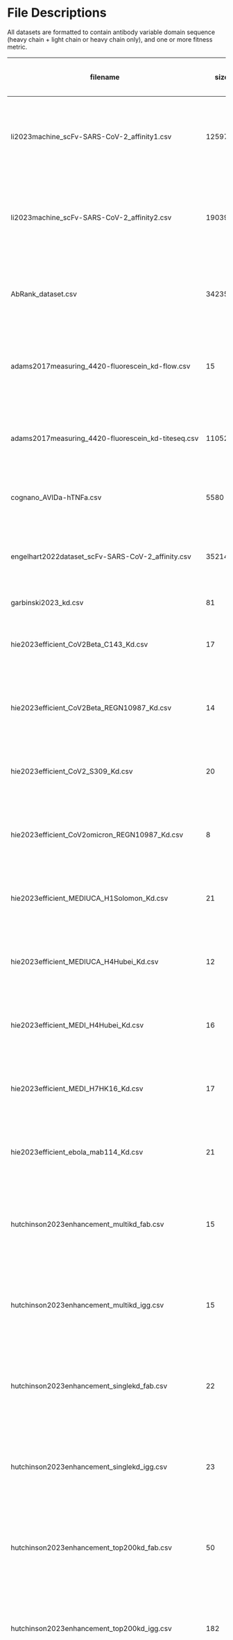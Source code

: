 # File Descriptions

All datasets are formatted to contain antibody variable domain sequence (heavy chain + light chain or heavy chain only), and one or more fitness metric.

| filename | size | assay/units | description | publication | year | Direction of favorable values |
| -------- | ---- | ----------- | ----------- | ----------- | ---- | ---- |
| li2023machine_scFv-SARS-CoV-2_affinity1.csv | 1259701 | Predicted -log (Kd [nM]) | scFv, SARS-CoV-2 peptide, AlphaSeq | [Machine learning optimization of candidate antibody yields highly diverse sub-nanomolar affinity antibody libraries](https://doi.org/10.1038/s41467-023-39022-2) | 2023 | ↑ | 
| li2023machine_scFv-SARS-CoV-2_affinity2.csv | 1903928 | Predicted -log (Kd [nM]) | scFv, SARS-CoV-2 peptide, AlphaSeq | [Machine learning optimization of candidate antibody yields highly diverse sub-nanomolar affinity antibody libraries](https://doi.org/10.1038/s41467-023-39022-2) | 2023 | ↑ | 
| AbRank_dataset.csv | 342357 | Kd [nM], IC50 [ug/mL] | Fv | [AbRank: A Benchmark Dataset and Metric-Learning Framework for Antibody-Antigen Affinity Ranking](https://doi.org/10.48550/arXiv.2506.17857) | 2025 | ↑ | 
| adams2017measuring_4420-fluorescein_kd-flow.csv | 15 | Kd (flow) [M] | Fv | [Measuring the sequence-affinity landscape of antibodies with massively parallel titration curves](https://doi.org/10.7554/eLife.23156) | 2017 | ↑ | 
| adams2017measuring_4420-fluorescein_kd-titeseq.csv | 11052 | Kd (Tite-Seq) [M] | scFv, fluorescein, 4-4-20 | [Measuring the sequence-affinity landscape of antibodies with massively parallel titration curves](https://doi.org/10.7554/eLife.23156) | 2017 | ↑ | 
| cognano_AVIDa-hTNFa.csv | 5580 | bind/no bind | VHH, human tumor necrosis factor alpha (TNFa) | [None](https://huggingface.co/datasets/COGNANO/AVIDa-hTNFa) | 2024 | ↑ | 
| engelhart2022dataset_scFv-SARS-CoV-2_affinity.csv | 352140 | Predicted -log (Kd [nM]) | scFv, SARS-CoV-2 peptide, AlphaSeq | [A dataset comprised of binding interactions for 104,972 antibodies against a SARS-CoV-2 peptide](https://doi.org/10.1038/s41597-022-01779-4) | 2022 | ↑ | 
| garbinski2023_kd.csv | 81 | -log (KD [M] ) | Provided from GSK | None | 2023 | ↑ | 
| hie2023efficient_CoV2Beta_C143_Kd.csv | 17 | -log (Kd [nM]) IgG | Fv, C143, SARS-CoV-2-Beta-SP | [Efficient evolution of human antibodies from general protein language models](https://doi.org/10.1038/s41587-023-01763-2) | 2023 | ↑ | 
| hie2023efficient_CoV2Beta_REGN10987_Kd.csv | 14 | -log (Kd [nM]) | Fv, REGN10987, SARS-CoV-Beta-SP | [Efficient evolution of human antibodies from general protein language models](https://doi.org/10.1038/s41587-023-01763-2) | 2023 | ↑ | 
| hie2023efficient_CoV2_S309_Kd.csv | 20 | -log (Kd [nM]) | Fv, S309, SARS-CoV-2-WT-S6P | [Efficient evolution of human antibodies from general protein language models](https://doi.org/10.1038/s41587-023-01763-2) | 2023 | ↑ | 
| hie2023efficient_CoV2omicron_REGN10987_Kd.csv | 8 | -log (Kd [nM]) IgG | Fv, REGN10987, SARS-CoV-2-Omicron | [Efficient evolution of human antibodies from general protein language models](https://doi.org/10.1038/s41587-023-01763-2) | 2023 | ↑ | 
| hie2023efficient_MEDIUCA_H1Solomon_Kd.csv | 21 | -log (Kd [nM]) IgG | Fv, H1-Solomon, MEDI-UCA | [Efficient evolution of human antibodies from general protein language models](https://doi.org/10.1038/s41587-023-01763-2) | 2023 | ↑ | 
| hie2023efficient_MEDIUCA_H4Hubei_Kd.csv | 12 | -log (Kd [nM]) IgG | Fv, H4-Hubei, MEDI-UCA | [Efficient evolution of human antibodies from general protein language models](https://doi.org/10.1038/s41587-023-01763-2) | 2023 | ↑ | 
| hie2023efficient_MEDI_H4Hubei_Kd.csv | 16 | -log (Kd [nM]) IgG | Fv, H4-Hubei, MEDI | [Efficient evolution of human antibodies from general protein language models](https://doi.org/10.1038/s41587-023-01763-2) | 2023 | ↑ | 
| hie2023efficient_MEDI_H7HK16_Kd.csv | 17 | -log (Kd [nM]) IgG | Fv, H7-HK16, MEDI | [Efficient evolution of human antibodies from general protein language models](https://doi.org/10.1038/s41587-023-01763-2) | 2023 | ↑ | 
| hie2023efficient_ebola_mab114_Kd.csv | 21 | -log (Kd [nM]) IgG | Fv, Ebola-Virus-GP, mAb114 | [Efficient evolution of human antibodies from general protein language models](https://doi.org/10.1038/s41587-023-01763-2) | 2023 | ↑ | 
| hutchinson2023enhancement_multikd_fab.csv | 15 | -log (Kd [nM]) Fab | Fv, hen egg lysozyme (HEL), NIP228 | [Toward enhancement of antibody thermostability and affinity by computational design in the absence of antigen](https://doi.org/10.1080/19420862.2024.2362775) | 2024 | ↑ | 
| hutchinson2023enhancement_multikd_igg.csv | 15 | -log (Kd [nM]) IgG | Fv, hen egg lysozyme (HEL), NIP228 | [Toward enhancement of antibody thermostability and affinity by computational design in the absence of antigen](https://doi.org/10.1080/19420862.2024.2362775) | 2024 | ↑ | 
| hutchinson2023enhancement_singlekd_fab.csv | 22 | -log (Kd [nM]) Fab | Fv, hen egg lysozyme (HEL), NIP228 | [Toward enhancement of antibody thermostability and affinity by computational design in the absence of antigen](https://doi.org/10.1080/19420862.2024.2362775) | 2024 | ↑ | 
| hutchinson2023enhancement_singlekd_igg.csv | 23 | -log (Kd [nM]) IgG | Fv, hen egg lysozyme (HEL), NIP228 | [Toward enhancement of antibody thermostability and affinity by computational design in the absence of antigen](https://doi.org/10.1080/19420862.2024.2362775) | 2024 | ↑ | 
| hutchinson2023enhancement_top200kd_fab.csv | 50 | -log (Kd [nM]) Fab | Fv, hen egg lysozyme (HEL), NIP228 | [Toward enhancement of antibody thermostability and affinity by computational design in the absence of antigen](https://doi.org/10.1080/19420862.2024.2362775) | 2024 | ↑ | 
| hutchinson2023enhancement_top200kd_igg.csv | 182 | -log (Kd [nM]) IgG | Fv, hen egg lysozyme (HEL), NIP228 | [Toward enhancement of antibody thermostability and affinity by computational design in the absence of antigen](https://doi.org/10.1080/19420862.2024.2362775) | 2024 | ↑ | 
| hutchinson2023enhancement_top27kd_fab.csv | 28 | -log (Kd [nM]) Fab | Fv, hen egg lysozyme (HEL), NIP228 | [Toward enhancement of antibody thermostability and affinity by computational design in the absence of antigen](https://doi.org/10.1080/19420862.2024.2362775) | 2024 | ↑ | 
| hutchinson2023enhancement_top27kd_igg.csv | 27 | -log (Kd [nM]) IgG | Fv, hen egg lysozyme (HEL), NIP228 | [Toward enhancement of antibody thermostability and affinity by computational design in the absence of antigen](https://doi.org/10.1080/19420862.2024.2362775) | 2024 | ↑ | 
| jain2024assessment_Hen_Lys_kd.csv | 31 | Octet b-Hen Lysozyme Kd Monovalent (M) | Fv, hen egg lysozyme (HEL), germline | [Assessment and incorporation of in vitro correlates to pharmacokinetic outcomes in antibody developability workflows](https://doi.org/10.1080/19420862.2024.2384104) | 2024 | ↑ | 
| jain2024assessment_mouse_Ly_kd.csv | 2 | Octet IgG KD b-Mouse Lysozyme-Fc Avid (M) | Fv, b-Mouse Lysozyme-Fc, germline | [Assessment and incorporation of in vitro correlates to pharmacokinetic outcomes in antibody developability workflows](https://doi.org/10.1080/19420862.2024.2384104) | 2024 | ↑ | 
| kirby2024retrospective_ab-SARSCoV2_binary_kd.csv | 1407 | bind/no bind | Fv, SARS-CoV-2-Wuhan-hu-1, CC12.1, 1-20 | [Retrospective SARS-CoV-2 human antibody development trajectories are largely sparse and permissive](https://doi.org/10.1073/pnas.2412787122) | 2025 | ↑ | 
| kirby2024retrospective_ab-SARSCoV2_kd.csv | 869 | Kd [M] | Fv, SARS-CoV-2-Wuhan-hu-1, CC12.1, 1-20 | [Retrospective SARS-CoV-2 human antibody development trajectories are largely sparse and permissive](https://doi.org/10.1073/pnas.2412787122) | 2025 | ↑ | 
| koenig2017mutational_kd_g6.csv | 4276 | -log (Kd [M]) | Fv, G6.31, VEGF | [Mutational landscape of antibody variable domains reveals a switch modulating the interdomain conformational dynamics and antigen binding](https://doi.org/10.1073/pnas.1613231114) | 2017 | ↑ | 
| kothiwal2025htp_DCC_ec50.csv | 23 | Cell Display  - EC50 (nM) | Fv, DCC, VH1-69, VK4-1 | [High-Throughput Machine Learning-Aided Antibody Discovery for Cell Surface Antigens](https://doi.org/10.1101/2025.05.15.650607) | 2025 | ↑ | 
| kothiwal2025htp_DCC_spr.csv | 23 | SPR kinetics - KD (nM) | Fv, DCC, VH1-69, VK4-1 | [High-Throughput Machine Learning-Aided Antibody Discovery for Cell Surface Antigens](https://doi.org/10.1101/2025.05.15.650607) | 2025 | ↑ | 
| kothiwal2025htp_DKK 1.00_ec50.csv | 18 | Cell Display  - EC50 (nM) | Fv, DKK1, VH1-69, VK3-15, VH1-69, VK4-1 | [High-Throughput Machine Learning-Aided Antibody Discovery for Cell Surface Antigens](https://doi.org/10.1101/2025.05.15.650607) | 2025 | ↑ | 
| kothiwal2025htp_DKK 1.00_spr.csv | 20 | SPR kinetics - KD (nM) | Fv, DKK1, VH1-69, VK3-15, VH1-69, VK4-1 | [High-Throughput Machine Learning-Aided Antibody Discovery for Cell Surface Antigens](https://doi.org/10.1101/2025.05.15.650607) | 2025 | ↑ | 
| kothiwal2025htp_IL23R_ec50.csv | 56 | Cell Display  - EC50 (nM) | Fv, IL23R, VH1-69, VK3-15, VK3-20, VK4-1 | [High-Throughput Machine Learning-Aided Antibody Discovery for Cell Surface Antigens](https://doi.org/10.1101/2025.05.15.650607) | 2025 | ↑ | 
| kothiwal2025htp_IL23R_spr.csv | 70 | SPR kinetics - KD (nM) | Fv, IL23R, VH1-69, VK3-15, VK3-20, VK4-1 | [High-Throughput Machine Learning-Aided Antibody Discovery for Cell Surface Antigens](https://doi.org/10.1101/2025.05.15.650607) | 2025 | ↑ | 
| kothiwal2025htp_LOX1_ec50.csv | 52 | Cell Display  - EC50 (nM) | LOX1, VH1-69, VK4-1, VK3-15, VK1-39 | [High-Throughput Machine Learning-Aided Antibody Discovery for Cell Surface Antigens](https://doi.org/10.1101/2025.05.15.650607) | 2025 | ↑ | 
| kothiwal2025htp_LOX1_spr.csv | 53 | SPR kinetics - KD (nM) | LOX1, VH1-69, VK4-1, VK3-15, VK1-39 | [High-Throughput Machine Learning-Aided Antibody Discovery for Cell Surface Antigens](https://doi.org/10.1101/2025.05.15.650607) | 2025 | ↑ | 
| kothiwal2025htp_PDL1_ec50.csv | 34 | Cell Display  - EC50 (nM) | PDL1, VH1-69, VK4-1 | [High-Throughput Machine Learning-Aided Antibody Discovery for Cell Surface Antigens](https://doi.org/10.1101/2025.05.15.650607) | 2025 | ↑ | 
| kothiwal2025htp_PDL1_spr.csv | 29 | SPR kinetics - KD (nM) | PDL1, VH1-69, VK4-1 | [High-Throughput Machine Learning-Aided Antibody Discovery for Cell Surface Antigens](https://doi.org/10.1101/2025.05.15.650607) | 2025 | ↑ | 
| kothiwal2025htp_PDL2_ec50.csv | 23 | Cell Display  - EC50 (nM) | PDL2, VH1-69, VK1-39, VK3-15 | [High-Throughput Machine Learning-Aided Antibody Discovery for Cell Surface Antigens](https://doi.org/10.1101/2025.05.15.650607) | 2025 | ↑ | 
| kothiwal2025htp_PDL2_spr.csv | 23 | SPR kinetics - KD (nM) | PDL2, VH1-69, VK1-39, VK3-15 | [High-Throughput Machine Learning-Aided Antibody Discovery for Cell Surface Antigens](https://doi.org/10.1101/2025.05.15.650607) | 2025 | ↑ | 
| kothiwal2025htp_ROBO1_ec50.csv | 45 | Cell Display  - EC50 (nM) | ROBO1, VH1-69, VK4-1, VH1-69 | [High-Throughput Machine Learning-Aided Antibody Discovery for Cell Surface Antigens](https://doi.org/10.1101/2025.05.15.650607) | 2025 | ↑ | 
| kothiwal2025htp_ROBO1_spr.csv | 39 | SPR kinetics - KD (nM) | ROBO1, VH1-69, VK4-1, VH1-69 | [High-Throughput Machine Learning-Aided Antibody Discovery for Cell Surface Antigens](https://doi.org/10.1101/2025.05.15.650607) | 2025 | ↑ | 
| kothiwal2025htp_ROBO2N_hROBO2N_ec50.csv | 22 | Cell Display  - EC50 (nM) | ROBO2N, VH1-69, VK3-15, VK4-1 | [High-Throughput Machine Learning-Aided Antibody Discovery for Cell Surface Antigens](https://doi.org/10.1101/2025.05.15.650607) | 2025 | ↑ | 
| kothiwal2025htp_ROBO2N_hROBO2N_spr.csv | 22 | SPR kinetics - KD (nM) | ROBO2N, VH1-69, VK3-15, VK4-1 | [High-Throughput Machine Learning-Aided Antibody Discovery for Cell Surface Antigens](https://doi.org/10.1101/2025.05.15.650607) | 2025 | ↑ | 
| kothiwal2025htp_Syncytin2_ec50.csv | 48 | Cell Display  - EC50 (nM) | Syncytin2, VH1-69, VK4-1, VK1-39, VK3-15, VH1-39, VH1-69 | [High-Throughput Machine Learning-Aided Antibody Discovery for Cell Surface Antigens](https://doi.org/10.1101/2025.05.15.650607) | 2025 | ↑ | 
| kothiwal2025htp_Syncytin2_spr.csv | 51 | SPR kinetics - KD (nM) | Syncytin2, VH1-69, VK4-1, VK1-39, VK3-15, VH1-39, VH1-69 | [High-Throughput Machine Learning-Aided Antibody Discovery for Cell Surface Antigens](https://doi.org/10.1101/2025.05.15.650607) | 2025 | ↑ | 
| kothiwal2025htp_TIGIT_ec50.csv | 24 | Cell Display  - EC50 (nM) | TIGIT, VH1-69, VK4-1, VK1-39, VH1-69 | [High-Throughput Machine Learning-Aided Antibody Discovery for Cell Surface Antigens](https://doi.org/10.1101/2025.05.15.650607) | 2025 | ↑ | 
| kothiwal2025htp_TIGIT_spr.csv | 22 | SPR kinetics - KD (nM) | TIGIT, VH1-69, VK4-1, VK1-39, VH1-69 | [High-Throughput Machine Learning-Aided Antibody Discovery for Cell Surface Antigens](https://doi.org/10.1101/2025.05.15.650607) | 2025 | ↑ | 
| makowksi2022cooptimization_iso_ant.csv | 126 | ANT binding | Fv, ANT, emibetuzumab | [Co-optimization of therapeutic antibody affinity and specificity using machine learning models that generalize to novel mutational space](https://doi.org/10.1038/s41467-022-31457-3) | 2022 | ↑ | 
| makowski2022cooptimization_igg_ant.csv | 96 | ANT binding | Fv, ANT, emibetuzumab | [Co-optimization of therapeutic antibody affinity and specificity using machine learning models that generalize to novel mutational space](https://doi.org/10.1038/s41467-022-31457-3) | 2022 | ↑ | 
| makowski2022cooptimization_igg_ova.csv | 96 | OVA binding | Fv, OVA, emibetuzumab | [Co-optimization of therapeutic antibody affinity and specificity using machine learning models that generalize to novel mutational space](https://doi.org/10.1038/s41467-022-31457-3) | 2022 | ↑ | 
| makowski2022cooptimization_iso_ova.csv | 126 | OVA binding | Fv, OVA, emibetuzumab | [Co-optimization of therapeutic antibody affinity and specificity using machine learning models that generalize to novel mutational space](https://doi.org/10.1038/s41467-022-31457-3) | 2022 | ↑ | 
| peterson2024integrated_ab_H1HA_binary.csv | 1071 | bind/no bind | Fv, H1HA | [An integrated technology for quantitative wide mutational scanning of human antibody Fab libraries](https://doi.org/10.1038/s41467-024-48072-z) | 2024 | ↑ | 
| peterson2024integrated_ab_H1HA_kd.csv | 1040 | MAGMA-Seq, Kd [M] | Fv, H1HA | [An integrated technology for quantitative wide mutational scanning of human antibody Fab libraries](https://doi.org/10.1038/s41467-024-48072-z) | 2024 | ↑ | 
| phillips2021binding_cr6261_h1_kd.csv | 953 | -log( Kd [nM]) Fab | Fv, cr6261, H1 | [Binding affinity landscapes constrain the evolution of broadly neutralizing anti-influenza antibodies](https://doi.org/10.7554/elife.71393) | 2021 | ↑ | 
| phillips2021binding_cr6261_h9_kd.csv | 921 | -log( Kd [nM]) Fab | Fv, cr6261, H9 | [Binding affinity landscapes constrain the evolution of broadly neutralizing anti-influenza antibodies](https://doi.org/10.7554/elife.71393) | 2021 | ↑ | 
| phillips2021binding_cr9114_h1_kd.csv | 32393 | -log( Kd [nM]) Fab | Fv, cr9114, H1 | [Binding affinity landscapes constrain the evolution of broadly neutralizing anti-influenza antibodies](https://doi.org/10.7554/elife.71393) | 2021 | ↑ | 
| phillips2021binding_cr9114_h3_kd.csv | 32768 | -log( Kd [nM]) Fab | Fv, cr9114, H3 | [Binding affinity landscapes constrain the evolution of broadly neutralizing anti-influenza antibodies](https://doi.org/10.7554/elife.71393) | 2021 | ↑ | 
| rawat2022abcov_ic50.csv | 427 | IC50 (ng/ml) | Fv, CoV | [Ab-CoV: a curated database for binding affinity and neutralization profiles of coronavirus-related antibodies](https://doi.org/10.1093/bioinformatics/btac439) | 2022 | ↑ | 
| rawat2022abcov_kd.csv | 141 | -log( Kd [nM]) | Fv, CoV | [Ab-CoV: a curated database for binding affinity and neutralization profiles of coronavirus-related antibodies](https://doi.org/10.1093/bioinformatics/btac439) | 2022 | ↑ | 
| rosace2023automated_kd_adalimumab.csv | 14 | -log( Kd [nM]) | Adalimumab, Fv | [Automated optimisation of solubility and conformational stability of antibodies and proteins](https://doi.org/10.1038/s41467-023-37668-6) | 2022 | ↑ | 
| rosace2023automated_kd_golimumab.csv | 5 | -log( Kd [nM]) | Golimumab, Fv | [Automated optimisation of solubility and conformational stability of antibodies and proteins](https://doi.org/10.1038/s41467-023-37668-6) | 2022 | ↑ | 
| shanehsazzadeh2023unlocking_adcc_ec50.csv | 13 | ADCC EC50 (pM) | Trastuzumab, Fv | [Unlocking de novo antibody design with generative artificial intelligence](https://doi.org/10.1101/2023.01.08.523187) | 2024 | ↑ | 
| shanehsazzadeh2023unlocking_kd_hher2_fab.csv | 13 | -log( Kd [nM]) Fab | Trastuzumab, Fv, hHER2 | [Unlocking de novo antibody design with generative artificial intelligence](https://doi.org/10.1101/2023.01.08.523187) | 2024 | ↑ | 
| shanehsazzadeh2023unlocking_kd_hher2_mab.csv | 13 | -log( Kd [nM]) mAb | Trastuzumab, Fv, hHER2 | [Unlocking de novo antibody design with generative artificial intelligence](https://doi.org/10.1101/2023.01.08.523187) | 2024 | ↑ | 
| shanehsazzadeh2023unlocking_zerokd_trastuzumab.csv | 422 | -log( Kd [nM]) | Trastuzumab, Fv | [Unlocking de novo antibody design with generative artificial intelligence](https://doi.org/10.1101/2023.01.08.523187) | 2024 | ↑ | 
| shanehsazzadeh2024igdesign_Afasevikumab-IL17A_kd.csv | 13 | -log( Kd [nM]) | Afasevikumab, IL17A | [IgDesign: In vitro validated antibody design against multiple therapeutic antigens using inverse folding](https://doi.org/10.1101/2023.12.08.570889) | 2024 | ↑ | 
| shanehsazzadeh2024igdesign_Bimagrumab-ACVR2B_kd.csv | 24 | -log( Kd [nM]) | Bimagrumab, ACVR2B | [IgDesign: In vitro validated antibody design against multiple therapeutic antigens using inverse folding](https://doi.org/10.1101/2023.12.08.570889) | 2024 | ↑ | 
| shanehsazzadeh2024igdesign_Eculizumab-C5_kd.csv | 34 | -log( Kd [nM]) | Eculizumab, C5 | [IgDesign: In vitro validated antibody design against multiple therapeutic antigens using inverse folding](https://doi.org/10.1101/2023.12.08.570889) | 2024 | ↑ | 
| shanehsazzadeh2024igdesign_Osocimab-FXI_kd.csv | 47 | -log( Kd [nM]) | Osocimab, FXI | [IgDesign: In vitro validated antibody design against multiple therapeutic antigens using inverse folding](https://doi.org/10.1101/2023.12.08.570889) | 2024 | ↑ | 
| shanehsazzadeh2024igdesign_Spesolimab-IL36R_kd.csv | 40 | -log( Kd [nM]) | Spesolimab, IL36R | [IgDesign: In vitro validated antibody design against multiple therapeutic antigens using inverse folding](https://doi.org/10.1101/2023.12.08.570889) | 2024 | ↑ | 
| shanehsazzadeh2024igdesign_Tezepelumab-TSLP_kd.csv | 127 | -log( Kd [nM]) | Tezepelumab, TSLP | [IgDesign: In vitro validated antibody design against multiple therapeutic antigens using inverse folding](https://doi.org/10.1101/2023.12.08.570889) | 2024 | ↑ | 
| shanehsazzadeh2024igdesign_Utomilumab-TNFRSF9_kd.csv | 36 | -log( Kd [nM]) | Utomilumab, TNFRSF9 | [IgDesign: In vitro validated antibody design against multiple therapeutic antigens using inverse folding](https://doi.org/10.1101/2023.12.08.570889) | 2024 | ↑ | 
| shanker2024unsupervised_Ly1404-BQ.1.1_IC50.csv | 50 | Avg Neutralization IC50 (ng/µL) | Ly1404, BQ.1.1 | [Unsupervised evolution of protein and antibody complexes with a structure-informed language model](https://doi.org/10.1126/science.adk8946) | 2024 | ↑ | 
| shanker2024unsupervised_Ly1404-BQ.1.1_Kd.csv | 36 | Kd [M] | Ly1404, BQ.1.1 | [Unsupervised evolution of protein and antibody complexes with a structure-informed language model](https://doi.org/10.1126/science.adk8946) | 2024 | ↑ | 
| shanker2024unsupervised_Ly1404_Wuhan_IC50.csv | 33 | Avg Neutralization IC50 (ng/µL) | Ly1404, SARS-CoV-2-Wuhan | [Unsupervised evolution of protein and antibody complexes with a structure-informed language model](https://doi.org/10.1126/science.adk8946) | 2024 | ↑ | 
| shanker2024unsupervised_SA58-BA.1_IC50.csv | 19 | Avg Neutralization IC50 (ng/µL) | SA58, BA.1 | [Unsupervised evolution of protein and antibody complexes with a structure-informed language model](https://doi.org/10.1126/science.adk8946) | 2024 | ↑ | 
| shanker2024unsupervised_SA58-BQ.1.1_IC50.csv | 49 | Avg Neutralization IC50 (ng/µL) | SA58, BQ.1.1 | [Unsupervised evolution of protein and antibody complexes with a structure-informed language model](https://doi.org/10.1126/science.adk8946) | 2024 | ↑ | 
| shanker2024unsupervised_SA58-BQ.1.1_Kd.csv | 7 | Kd [M] | SA58, BQ.1.1 | [Unsupervised evolution of protein and antibody complexes with a structure-informed language model](https://doi.org/10.1126/science.adk8946) | 2024 | ↑ | 
| shanker2024unsupervised_SA58-XBB.1.5_Kd.csv | 30 | Kd [M] | SA58, XBB.1.5 | [Unsupervised evolution of protein and antibody complexes with a structure-informed language model](https://doi.org/10.1126/science.adk8946) | 2024 | ↑ | 
| tsuruta2024avida-hIL6_binary.csv | 573892 | bind/no bind | VHH, hIL6 | [AVIDa-hIL6: A Large-Scale VHH Dataset Produced from an Immunized Alpaca for Predicting Antigen-Antibody Interactions](https://doi.org/10.48550/arXiv.2306.03329) | 2023 | ↑ | 
| tsuruta2024sarscov2_binary.csv | 77004 | bind/no bind | VHH, SARS-CoV-2 | [A SARS-CoV-2 Interaction Dataset and VHH Sequence Corpus for Antibody Language Models](https://doi.org/10.48550/arXiv.2405.18749) | 2024 | ↑ | 
| warszawski2019_d44_Kd.csv | 2049 | -log( Kd [M]) | d44 | [Optimizing antibody affinity and stability by the automated design of the variable light-heavy chain interfaces](https://doi.org/10.1371/journal.pcbi.1007207) | 2019 | ↑ | 
| zimmerman2020antibody_4420_kd.csv | 21 | -log( Kd [M]) | 4-4-20, fluorescein | [Antibody evolution constrains conformational heterogeneity by tailoring protein dynamics](https://doi.org/10.1073/pnas.0603282103) | 2006 | ↑ | 

# Additional data not included

`NaturalAntibody AbDesign Database` - https://naturalantibody.com/ab-design/




